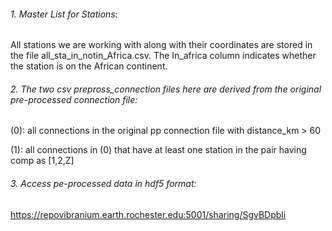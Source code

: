 ###### 1. Master List for Stations:
All stations we are working with along with their coordinates are stored in the file all_sta_in_notin_Africa.csv. The In_africa column indicates whether the station is on the African continent. 

###### 2. The two csv prepross_connection files here are derived from the original pre-processed connection file:

(0): all connections in the original pp connection file with distance_km > 60

(1): all connections in (0) that have at least one station in the pair having comp as [1,2,Z]

###### 3. Access pe-processed data in hdf5 format:
https://repovibranium.earth.rochester.edu:5001/sharing/SgvBDpbli
